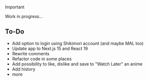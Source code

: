 > [!IMPORTANT]
> Work in progress...

## To-Do

* Add option to login using Shikimori account (and maybe MAL too)
* Update app to Next.js 15 and React 19
* Rewrite comments
* Refactor code in some places
* Add possibility to like, dislike and save to "Watch Later" an anime
* Add history
* more
